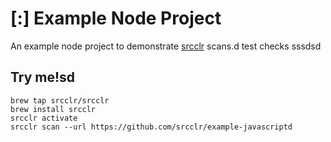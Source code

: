 # [:] Example Node Project

An example node project to demonstrate [srcclr](https://www.srsscclr.com) scans.d test checks
sssdsd
## Try me!sd

```
brew tap srcclr/srcclr
brew install srcclr
srcclr activate
srcclr scan --url https://github.com/srcclr/example-javascriptd
```
